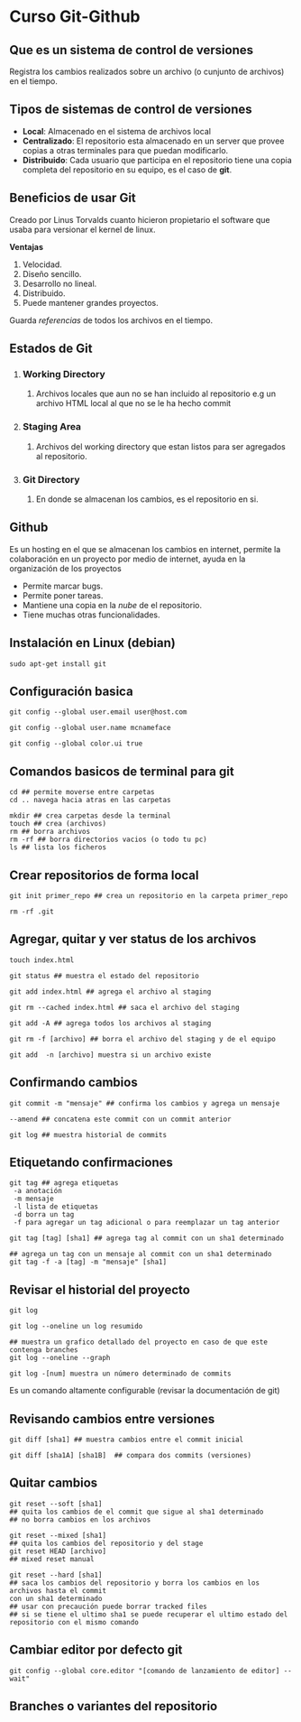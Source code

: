 # Curso Git-Github

## Que es un sistema de control de versiones

Registra los cambios realizados sobre un  archivo \(o cunjunto de archivos\) en el tiempo.

## Tipos de sistemas de control de versiones

* **Local**: Almacenado en el sistema de archivos local
* **Centralizado**: El repositorio esta almacenado en un server que provee copias a otras terminales para que puedan modificarlo. 
* **Distribuido**: Cada usuario que participa en el repositorio tiene una copia completa del repositorio en su equipo, es el caso de **git**.

## Beneficios de usar Git

Creado por Linus Torvalds cuanto hicieron propietario el software que usaba para versionar el kernel de linux.

**Ventajas**

1. Velocidad.
2. Diseño sencillo. 
3. Desarrollo no lineal.
4. Distribuido.
5. Puede mantener grandes proyectos.

Guarda _referencias_ de todos los archivos en el tiempo.

## Estados de Git

1. ### Working Directory

   1. Archivos locales que aun no se han incluido al repositorio e.g un archivo HTML local al que no se le ha hecho commit
2. ### Staging Area

   1. Archivos del working directory que estan listos para ser agregados al repositorio.
3. ### Git Directory

   1. En donde se almacenan los cambios, es el repositorio en si.

## Github

Es un hosting en el que se almacenan los cambios en internet, permite la colaboración en un proyecto por medio de internet, ayuda en la organización de los proyectos

* Permite marcar bugs.
* Permite poner tareas.
* Mantiene una copia en la _nube_ de el repositorio.
* Tiene muchas otras funcionalidades.

## Instalación en Linux \(debian\)

```
sudo apt-get install git
```

## Configuración basica

```
git config --global user.email user@host.com
```

```
git config --global user.name mcnameface
```

```
git config --global color.ui true
```

## Comandos basicos de terminal para git

```
cd ## permite moverse entre carpetas 
cd .. navega hacia atras en las carpetas
```

```
mkdir ## crea carpetas desde la terminal
touch ## crea (archivos) 
rm ## borra archivos
rm -rf ## borra directorios vacios (o todo tu pc)
ls ## lista los ficheros
```

## Crear repositorios de forma local

```
git init primer_repo ## crea un repositorio en la carpeta primer_repo
```

```
rm -rf .git
```

## Agregar, quitar y ver status de los archivos

```
touch index.html
```

```
git status ## muestra el estado del repositorio
```

```
git add index.html ## agrega el archivo al staging
```

```
git rm --cached index.html ## saca el archivo del staging
```

```
git add -A ## agrega todos los archivos al staging
```

```
git rm -f [archivo] ## borra el archivo del staging y de el equipo
```

```
git add  -n [archivo] muestra si un archivo existe
```

## Confirmando cambios

```
git commit -m "mensaje" ## confirma los cambios y agrega un mensaje
```

```
--amend ## concatena este commit con un commit anterior
```

```
git log ## muestra historial de commits
```

## Etiquetando confirmaciones

```
git tag ## agrega etiquetas
 -a anotación
 -m mensaje
 -l lista de etiquetas
 -d borra un tag
 -f para agregar un tag adicional o para reemplazar un tag anterior
```

```
git tag [tag] [sha1] ## agrega tag al commit con un sha1 determinado
```

```
## agrega un tag con un mensaje al commit con un sha1 determinado
git tag -f -a [tag] -m "mensaje" [sha1]
```

## Revisar el historial del proyecto

```
git log
```

```
git log --oneline un log resumido
```

```
## muestra un grafico detallado del proyecto en caso de que este contenga branches
git log --oneline --graph
```

```
git log -[num] muestra un número determinado de commits
```

Es un comando altamente configurable \(revisar la documentación de git\)

## Revisando cambios entre versiones

```
git diff [sha1] ## muestra cambios entre el commit inicial
```

```
git diff [sha1A] [sha1B]  ## compara dos commits (versiones)
```

## Quitar cambios

```
git reset --soft [sha1] 
## quita los cambios de el commit que sigue al sha1 determinado 
## no borra cambios en los archivos
```

```
git reset --mixed [sha1]
## quita los cambios del repositorio y del stage
git reset HEAD [archivo] 
## mixed reset manual
```

```
git reset --hard [sha1]
## saca los cambios del repositorio y borra los cambios en los archivos hasta el commit 
con un sha1 determinado
## usar con precaución puede borrar tracked files
## si se tiene el ultimo sha1 se puede recuperar el ultimo estado del 
repositorio con el mismo comando
```

## Cambiar editor por defecto git

```
git config --global core.editor "[comando de lanzamiento de editor] --wait"
```

## Branches o variantes del repositorio



